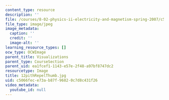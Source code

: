 ```yaml
---
content_type: resource
description: ''
file: /courses/8-02-physics-ii-electricity-and-magnetism-spring-2007/c5066fece73ab87f96820c7d8c431f26_12pithRepelThumb.jpg
file_type: image/jpeg
image_metadata:
  caption: ''
  credit: ''
  image-alt: ''
learning_resource_types: []
ocw_type: OCWImage
parent_title: Visualizations
parent_type: CourseSection
parent_uid: ea1fcef1-1143-e57e-2f48-a97bf8747dc2
resourcetype: Image
title: 12pithRepelThumb.jpg
uid: c5066fec-e73a-b87f-9682-0c7d8c431f26
video_metadata:
  youtube_id: null
---
```

